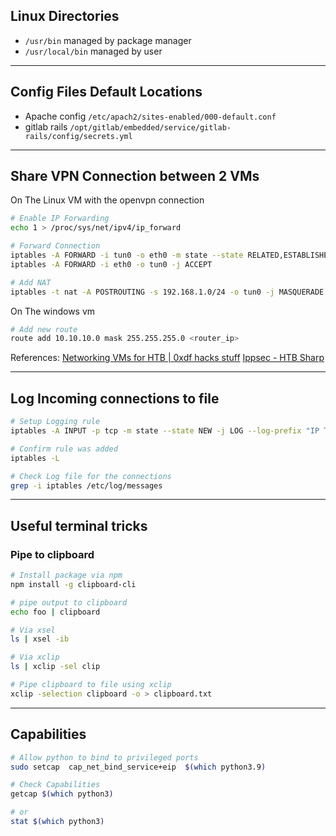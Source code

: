 ## Linux Directories
- `/usr/bin` managed by package manager
- `/usr/local/bin` managed by user

***
## Config Files Default Locations
- Apache config `/etc/apach2/sites-enabled/000-default.conf`
- gitlab rails `/opt/gitlab/embedded/service/gitlab-rails/config/secrets.yml`

***

## Share VPN Connection between 2 VMs
On The Linux VM with the openvpn connection
```bash
# Enable IP Forwarding
echo 1 > /proc/sys/net/ipv4/ip_forward

# Forward Connection
iptables -A FORWARD -i tun0 -o eth0 -m state --state RELATED,ESTABLISHED -j ACCEPT
iptables -A FORWARD -i eth0 -o tun0 -j ACCEPT

# Add NAT
iptables -t nat -A POSTROUTING -s 192.168.1.0/24 -o tun0 -j MASQUERADE
```

On The windows vm
```bash
# Add new route
route add 10.10.10.0 mask 255.255.255.0 <router_ip>
```

References:
[Networking VMs for HTB | 0xdf hacks stuff](https://0xdf.gitlab.io/2021/05/04/networking-vms-for-htb.html)
[Ippsec - HTB Sharp](https://youtu.be/lxjAZELJ96Q?t=3321)

***

## Log Incoming connections to file
```bash
# Setup Logging rule
iptables -A INPUT -p tcp -m state --state NEW -j LOG --log-prefix "IP Tables New-Connection: " -i tun0

# Confirm rule was added
iptables -L

# Check Log file for the connections
grep -i iptables /etc/log/messages 
```

***

## Useful terminal tricks
### Pipe to clipboard
```bash
# Install package via npm
npm install -g clipboard-cli

# pipe output to clipboard
echo foo | clipboard 

# Via xsel
ls | xsel -ib

# Via xclip
ls | xclip -sel clip

# Pipe clipboard to file using xclip
xclip -selection clipboard -o > clipboard.txt
```

***


## Capabilities
```bash
# Allow python to bind to privileged ports
sudo setcap  cap_net_bind_service+eip  $(which python3.9)

# Check Capabilities
getcap $(which python3)

# or
stat $(which python3)
```